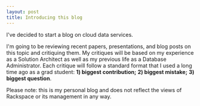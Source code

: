```yaml
---
layout: post
title: Introducing this blog
---
```


I've decided to start a blog on cloud data services. 

I'm going to be reviewing recent papers, presentations, and blog posts on this topic and critiquing them. My critiques will be based on my experience as a Solution Architect as well as my previous life as a Database Administrator. Each critique will follow a standard format that I used a long time ago as a grad student: **1) biggest contribution;** **2) biggest mistake;** **3) biggest question**. 

Please note: this is my personal blog and does not reflect the views of Rackspace or its management in any way.